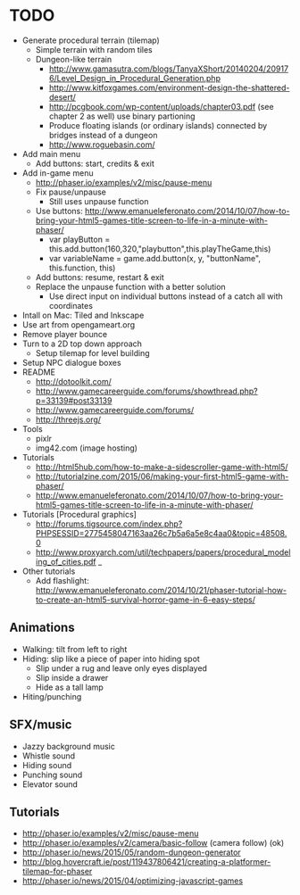 TODO
====
* Generate procedural terrain (tilemap)
	* Simple terrain with random tiles
	* Dungeon-like terrain
		* http://www.gamasutra.com/blogs/TanyaXShort/20140204/209176/Level_Design_in_Procedural_Generation.php
		* http://www.kitfoxgames.com/environment-design-the-shattered-desert/
		* http://pcgbook.com/wp-content/uploads/chapter03.pdf (see chapter 2 as well) use binary partioning
		* Produce floating islands (or ordinary islands) connected by bridges instead of a dungeon
		* http://www.roguebasin.com/
* Add main menu
	* Add buttons: start, credits & exit
* Add in-game menu
	* http://phaser.io/examples/v2/misc/pause-menu
	* Fix pause/unpause
		* Still uses unpause function
	* Use buttons: http://www.emanueleferonato.com/2014/10/07/how-to-bring-your-html5-games-title-screen-to-life-in-a-minute-with-phaser/
		* var playButton = this.add.button(160,320,"playbutton",this.playTheGame,this)
		* var variableName = game.add.button(x, y, "buttonName", this.function, this)
	* Add buttons: resume, restart & exit
	* Replace the unpause function with a better solution
		* Use direct input on individual buttons instead of a catch all with coordinates
* Intall on Mac: Tiled and Inkscape
* Use art from opengameart.org
* Remove player bounce
* Turn to a 2D top down approach
	* Setup tilemap for level building
* Setup NPC dialogue boxes
* README
	* http://dotoolkit.com/
	* http://www.gamecareerguide.com/forums/showthread.php?p=33139#post33139
	* http://www.gamecareerguide.com/forums/
	* http://threejs.org/
* Tools
	* pixlr
	* img42.com (image hosting)
* Tutorials
	* http://html5hub.com/how-to-make-a-sidescroller-game-with-html5/
	* http://tutorialzine.com/2015/06/making-your-first-html5-game-with-phaser/
	* http://www.emanueleferonato.com/2014/10/07/how-to-bring-your-html5-games-title-screen-to-life-in-a-minute-with-phaser/
* Tutorials [Procedural graphics]
	* http://forums.tigsource.com/index.php?PHPSESSID=2775458047163aa26c7b5a6a5e8c4aa0&topic=48508.0
	* http://www.proxyarch.com/util/techpapers/papers/procedural_modeling_of_cities.pdf    _
* Other tutorials
	* Add flashlight: http://www.emanueleferonato.com/2014/10/21/phaser-tutorial-how-to-create-an-html5-survival-horror-game-in-6-easy-steps/

Animations
----------
* Walking: tilt from left to right
* Hiding: slip like a piece of paper into hiding spot
	* Slip under a rug and leave only eyes displayed
	* Slip inside a drawer
	* Hide as a tall lamp
* Hiting/punching

SFX/music
---------
* Jazzy background music
* Whistle sound
* Hiding sound
* Punching sound
* Elevator sound

Tutorials
---------
* http://phaser.io/examples/v2/misc/pause-menu
* http://phaser.io/examples/v2/camera/basic-follow (camera follow) (ok)
* http://phaser.io/news/2015/05/random-dungeon-generator
* http://blog.hovercraft.ie/post/119437806421/creating-a-platformer-tilemap-for-phaser
* http://phaser.io/news/2015/04/optimizing-javascript-games